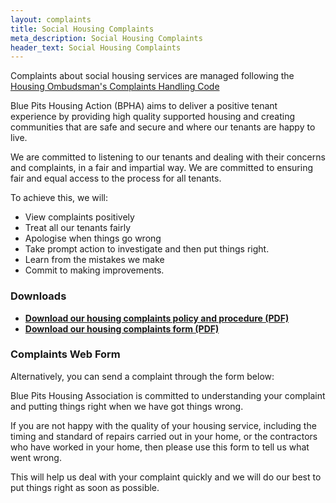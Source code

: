 ```yaml
---
layout: complaints
title: Social Housing Complaints
meta_description: Social Housing Complaints
header_text: Social Housing Complaints
---
```


Complaints about social housing services are managed following the [Housing Ombudsman's Complaints Handling Code](https://www.housing-ombudsman.org.uk/landlords-info/complaint-handling-code/)

Blue Pits Housing Action (BPHA) aims to deliver a positive tenant experience by providing high quality supported housing and creating communities that are safe and secure and where our tenants are happy to live.

We are committed to listening to our tenants and dealing with their concerns and complaints, in a fair and impartial way. We are committed to ensuring fair and equal access to the process for all tenants.

To achieve this, we will:

- View complaints positively
- Treat all our tenants fairly
- Apologise when things go wrong
- Take prompt action to investigate and then put things right.
- Learn from the mistakes we make
- Commit to making improvements.

### Downloads

- **[Download our housing complaints policy and procedure (PDF)](/docs/housing-complaints-policy-and-procedure.pdf)**
- **[Download our housing complaints form (PDF)](/docs/housing-complaints-form.pdf)**

### Complaints Web Form

Alternatively, you can send a complaint through the form below:

Blue Pits Housing Association is committed to understanding your complaint and putting things right when we have got things wrong.

If you are not happy with the quality of your housing service, including the timing and standard of repairs carried out in your home, or the contractors who have worked in your home, then please use this form to tell us what went wrong.

This will help us deal with your complaint quickly and we will do our best to put things right as soon as possible.
